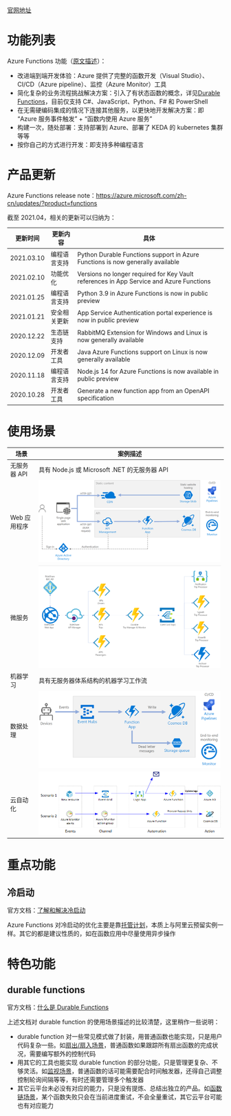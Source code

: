 [官网地址](https://azure.microsoft.com/zh-cn/services/functions/)

# 功能列表

Azure Functions 功能（[原文描述](https://azure.microsoft.com/zh-cn/services/functions/#features)）：

* 改进端到端开发体验：Azure 提供了完整的函数开发（Visual Studio）、CI/CD（Azure pipeline）、监控（Azure Monitor）工具
* 简化复杂的业务流程挑战解决方案：引入了有状态函数的概念，详见[Durable Functions](https://docs.microsoft.com/zh-cn/azure/azure-functions/durable/durable-functions-overview?tabs=csharp)，目前仅支持 C#、JavaScript、Python、F# 和 PowerShell
* 在无需硬编码集成的情况下连接其他服务，以更快地开发解决方案：即 “Azure 服务事件触发” + “函数内使用 Azure 服务”
* 构建一次，随处部署：支持部署到 Azure、部署了 KEDA 的 kubernetes 集群等等
* 按你自己的方式进行开发：即支持多种编程语言

# 产品更新

Azure Functions release note：https://azure.microsoft.com/zh-cn/updates/?product=functions

截至 2021.04，相关的更新可以归纳为：

| 更新时间 | 更新内容 | 具体 |
|---------|--------|-----|
| 2021.03.10 | 编程语言支持 | Python Durable Functions support in Azure Functions is now generally available |
| 2021.02.10 | 功能优化 | Versions no longer required for Key Vault references in App Service and Azure Functions |
| 2021.01.25 | 编程语言支持 | Python 3.9 in Azure Functions is now in public preview |
| 2021.01.21 | 安全相关更新 | App Service Authentication portal experience is now in public preview |
| 2020.12.22 | 生态链支持 | RabbitMQ Extension for Windows and Linux is now generally available |
| 2020.12.09 | 开发者工具 | Java Azure Functions support on Linux is now generally available |
| 2020.11.18 | 编程语言支持 | Node.js 14 for Azure Functions is now available in public preview |
| 2020.10.28 | 开发者工具 | Generate a new function app from an OpenAPI specification |

# 使用场景

| 场景 | 案例描述 |
|-----|--------|
| 无服务器 API | 具有 Node.js 或 Microsoft .NET 的无服务器 API |
| Web 应用程序 | ![user-case2](./user-case2.png) |
| 微服务 | ![user-case3](./user-case3.png) |
| 机器学习 | 具有无服务器体系结构的机器学习工作流 |
| 数据处理 | ![user-case5](./user-case5.png) |
| 云自动化 | ![user-case6](./user-case6.png) |

# 重点功能

## 冷启动

官方文档：[了解和解决冷启动](https://docs.microsoft.com/zh-cn/azure/architecture/serverless-quest/functions-app-operations#understand-and-address-cold-starts)

Azure Functions 对冷启动的优化主要是靠[托管计划](https://docs.microsoft.com/zh-cn/azure/azure-functions/functions-scale)，本质上与阿里云预留实例一样。其它的都是建议性质的，如在函数应用中尽量使用异步操作

# 特色功能

## durable functions

官方文档：[什么是 Durable Functions](https://docs.microsoft.com/zh-cn/azure/azure-functions/durable/durable-functions-overview?tabs=csharp)

上述文档对 durable function 的使用场景描述的比较清楚，这里稍作一些说明：

* durable function 对一些常见模式做了封装，用普通函数也能实现，只是用户代码复杂一些。如[扇出/扇入场景](https://docs.microsoft.com/zh-cn/azure/azure-functions/durable/durable-functions-overview?tabs=csharp#pattern-2-fan-outfan-in)，普通函数如果跟踪所有扇出函数的完成状况，需要编写额外的控制代码
* 用其它的工具也能实现 durable function 的部分功能，只是管理更复杂、不够灵活。如[监视场景](https://docs.microsoft.com/zh-cn/azure/azure-functions/durable/durable-functions-overview?tabs=csharp#pattern-4-monitor)，普通函数的话可能需要配合时间触发器，还得自己调整控制轮询间隔等等，有时还需要管理多个触发器
* 其它云平台未必没有对应的能力，只是没有提炼、总结出独立的产品。如[函数链场景](https://docs.microsoft.com/zh-cn/azure/azure-functions/durable/durable-functions-overview?tabs=csharp#pattern-1-function-chaining)，某个函数失败只会在当前进度重试，不会全量重试，其它云平台可能也有对应能力
